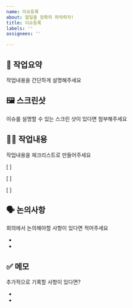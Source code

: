 ```yaml
---
name: 이슈등록
about: 할일을 정확히 파악하자!
title: 이슈등록
labels: ''
assignees: ''

---
```


## 📒 작업요약
작업내용을 간단하게 설명해주세요



## 🖼️ 스크린샷
이슈를 설명할 수 있는 스크린 샷이 있다면 첨부해주세요




## ✍🏻 작업내용
작업내용을 체크리스트로 만들어주세요

[ ]

[ ]

[ ]



## 🗣️ 논의사항
회의에서 논의해야할 사항이 있다면 적어주세요

- 

- 



## ✅ 메모
추가적으로 기록할 사항이 있다면?

- 

-

